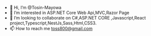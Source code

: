 - 👋 Hi, I’m @Tosin-Mayowa
- 👀 I’m interested in ASP.NET Core Web Api,MVC,Razor Page
- 💞️ I’m looking to collaborate on C#,ASP.NET CORE ,Javascript,React project,Typescript,NestJs,Sass,Html,CSS3.
- 📫 How to reach me toss800@gmail.com

<!---
Tosin-Mayowa/Tosin-Mayowa is a ✨ special ✨ repository because its `README.md` (this file) appears on your GitHub profile.
You can click the Preview link to take a look at your changes.
--->
